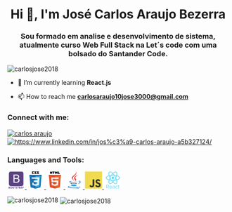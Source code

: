 
<h1 align="center">Hi 👋, I'm José Carlos Araujo Bezerra</h1>
<h3 align="center">Sou formado em analise e desenvolvimento de sistema, atualmente curso Web Full Stack na Let´s code com uma bolsado do Santander Code.</h3>

<p align="left"> <img src="https://komarev.com/ghpvc/?username=carlosjose2018&label=Profile%20views&color=0e75b6&style=flat" alt="carlosjose2018" /> </p>

- 🌱 I’m currently learning **React.js**

- 📫 How to reach me **carlosaraujo10jose3000@gmail.com**

<h3 align="left">Connect with me:</h3>
<p align="left">
<a href="https://dev.to/carlos araujo" target="blank"><img align="center" src="https://cdn.jsdelivr.net/npm/simple-icons@3.0.1/icons/dev-dot-to.svg" alt="carlos araujo" height="30" width="40" /></a>
<a href="https://linkedin.com/in/https://www.linkedin.com/in/jos%c3%a9-carlos-araujo-a5b327124/" target="blank"><img align="center" src="https://raw.githubusercontent.com/rahuldkjain/github-profile-readme-generator/master/src/images/icons/Social/linked-in-alt.svg" alt="https://www.linkedin.com/in/jos%c3%a9-carlos-araujo-a5b327124/" height="30" width="40" /></a>
</p>

<h3 align="left">Languages and Tools:</h3>
<p align="left"> <a href="https://getbootstrap.com" target="_blank"> <img src="https://raw.githubusercontent.com/devicons/devicon/master/icons/bootstrap/bootstrap-plain-wordmark.svg" alt="bootstrap" width="40" height="40"/> </a> <a href="https://www.w3schools.com/css/" target="_blank"> <img src="https://raw.githubusercontent.com/devicons/devicon/master/icons/css3/css3-original-wordmark.svg" alt="css3" width="40" height="40"/> </a> <a href="https://www.w3.org/html/" target="_blank"> <img src="https://raw.githubusercontent.com/devicons/devicon/master/icons/html5/html5-original-wordmark.svg" alt="html5" width="40" height="40"/> </a> <a href="https://www.java.com" target="_blank"> <img src="https://raw.githubusercontent.com/devicons/devicon/master/icons/java/java-original.svg" alt="java" width="40" height="40"/> </a> <a href="https://developer.mozilla.org/en-US/docs/Web/JavaScript" target="_blank"> <img src="https://raw.githubusercontent.com/devicons/devicon/master/icons/javascript/javascript-original.svg" alt="javascript" width="40" height="40"/> </a> <a href="https://reactjs.org/" target="_blank"> <img src="https://raw.githubusercontent.com/devicons/devicon/master/icons/react/react-original-wordmark.svg" alt="react" width="40" height="40"/> </a> </p>

<p><img align="left" src="https://github-readme-stats.vercel.app/api/top-langs?username=carlosjose2018&show_icons=true&locale=en&layout=compact" alt="carlosjose2018" /></p>

<p>&nbsp;<img align="center" src="https://github-readme-stats.vercel.app/api?username=carlosjose2018&show_icons=true&locale=en" alt="carlosjose2018" /></p>

